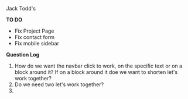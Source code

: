 Jack Todd's

**TO DO**

- Fix Project Page
- Fix contact form
- Fix mobile sidebar

**Question Log**

1. How do we want the navbar click to work, on the specific text or on a block around it? If on a block around it doe we want to shorten let's work together?
2. Do we need two let's work together?
3.
